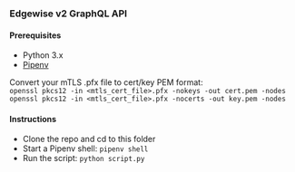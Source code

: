 ### Edgewise v2 GraphQL API

#### Prerequisites
* Python 3.x
* [Pipenv](https://github.com/pypa/pipenv)

Convert your mTLS .pfx file to cert/key PEM format:  
`openssl pkcs12 -in <mtls_cert_file>.pfx -nokeys -out cert.pem -nodes`  
`openssl pkcs12 -in <mtls_cert_file>.pfx -nocerts -out key.pem -nodes`  

#### Instructions
* Clone the repo and cd to this folder
* Start a Pipenv shell: `pipenv shell`
* Run the script: `python script.py`
